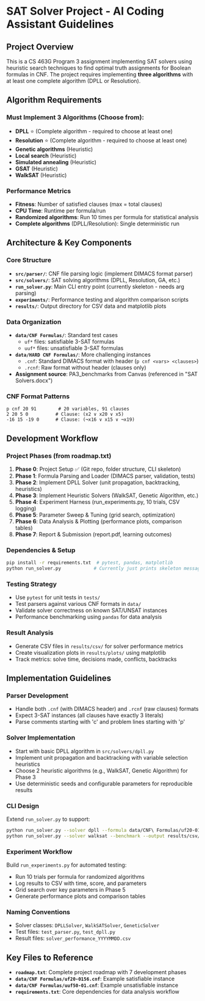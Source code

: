 # SAT Solver Project - AI Coding Assistant Guidelines

## Project Overview
This is a CS 463G Program 3 assignment implementing SAT solvers using heuristic search techniques to find optimal truth assignments for Boolean formulas in CNF. The project requires implementing **three algorithms** with at least one complete algorithm (DPLL or Resolution).

## Algorithm Requirements

### Must Implement 3 Algorithms (Choose from):
- **DPLL** ⭐ (Complete algorithm - required to choose at least one)
- **Resolution** ⭐ (Complete algorithm - required to choose at least one)  
- **Genetic algorithms** (Heuristic)
- **Local search** (Heuristic)
- **Simulated annealing** (Heuristic)
- **GSAT** (Heuristic)
- **WalkSAT** (Heuristic)

### Performance Metrics
- **Fitness**: Number of satisfied clauses (max = total clauses)
- **CPU Time**: Runtime per formula/run
- **Randomized algorithms**: Run 10 times per formula for statistical analysis
- **Complete algorithms** (DPLL/Resolution): Single deterministic run

## Architecture & Key Components

### Core Structure
- **`src/parser/`**: CNF file parsing logic (implement DIMACS format parser)
- **`src/solvers/`**: SAT solving algorithms (DPLL, Resolution, GA, etc.)
- **`run_solver.py`**: Main CLI entry point (currently skeleton - needs arg parsing)
- **`experiments/`**: Performance testing and algorithm comparison scripts
- **`results/`**: Output directory for CSV data and matplotlib plots

### Data Organization
- **`data/CNF Formulas/`**: Standard test cases
  - `uf*` files: satisfiable 3-SAT formulas  
  - `uuf*` files: unsatisfiable 3-SAT formulas
- **`data/HARD CNF Formulas/`**: More challenging instances
  - `.cnf`: Standard DIMACS format with header (`p cnf <vars> <clauses>`)
  - `.rcnf`: Raw format without header (clauses only)
- **Assignment source**: PA3_benchmarks from Canvas (referenced in "SAT Solvers.docx")

### CNF Format Patterns
```
p cnf 20 91        # 20 variables, 91 clauses
2 20 5 0          # Clause: (x2 ∨ x20 ∨ x5)
-16 15 -19 0      # Clause: (¬x16 ∨ x15 ∨ ¬x19)
```

## Development Workflow

### Project Phases (from roadmap.txt)
1. **Phase 0**: Project Setup ✅ (Git repo, folder structure, CLI skeleton)
2. **Phase 1**: Formula Parsing and Loader (DIMACS parser, validation, tests)
3. **Phase 2**: Implement DPLL Solver (unit propagation, backtracking, heuristics)
4. **Phase 3**: Implement Heuristic Solvers (WalkSAT, Genetic Algorithm, etc.)
5. **Phase 4**: Experiment Harness (run_experiments.py, 10 trials, CSV logging)
6. **Phase 5**: Parameter Sweep & Tuning (grid search, optimization)
7. **Phase 6**: Data Analysis & Plotting (performance plots, comparison tables)
8. **Phase 7**: Report & Submission (report.pdf, learning outcomes)

### Dependencies & Setup
```bash
pip install -r requirements.txt  # pytest, pandas, matplotlib
python run_solver.py            # Currently just prints skeleton message
```

### Testing Strategy
- Use `pytest` for unit tests in `tests/`
- Test parsers against various CNF formats in `data/`
- Validate solver correctness on known SAT/UNSAT instances
- Performance benchmarking using `pandas` for data analysis

### Result Analysis
- Generate CSV files in `results/csv/` for solver performance metrics
- Create visualization plots in `results/plots/` using matplotlib
- Track metrics: solve time, decisions made, conflicts, backtracks

## Implementation Guidelines

### Parser Development
- Handle both `.cnf` (with DIMACS header) and `.rcnf` (raw clauses) formats
- Expect 3-SAT instances (all clauses have exactly 3 literals)
- Parse comments starting with 'c' and problem lines starting with 'p'

### Solver Implementation
- Start with basic DPLL algorithm in `src/solvers/dpll.py`
- Implement unit propagation and backtracking with variable selection heuristics
- Choose 2 heuristic algorithms (e.g., WalkSAT, Genetic Algorithm) for Phase 3
- Use deterministic seeds and configurable parameters for reproducible results

### CLI Design
Extend `run_solver.py` to support:
```bash
python run_solver.py --solver dpll --formula data/CNF\ Formulas/uf20-0156.cnf
python run_solver.py --solver walksat --benchmark --output results/csv/
```

### Experiment Workflow
Build `run_experiments.py` for automated testing:
- Run 10 trials per formula for randomized algorithms
- Log results to CSV with time, score, and parameters
- Grid search over key parameters in Phase 5
- Generate performance plots and comparison tables

### Naming Conventions
- Solver classes: `DPLLSolver`, `WalkSATSolver`, `GeneticSolver`  
- Test files: `test_parser.py`, `test_dpll.py`
- Result files: `solver_performance_YYYYMMDD.csv`

## Key Files to Reference
- **`roadmap.txt`**: Complete project roadmap with 7 development phases
- **`data/CNF Formulas/uf20-0156.cnf`**: Example satisfiable instance
- **`data/CNF Formulas/uuf50-01.cnf`**: Example unsatisfiable instance  
- **`requirements.txt`**: Core dependencies for data analysis workflow